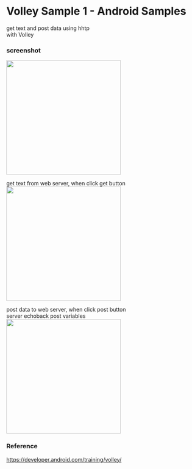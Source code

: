 Volley Sample 1 - Android Samples
===============

get text and post data using hhtp<br/>
with Volley <br/>

### screenshot <br/>
<image src="https://raw.githubusercontent.com/ohwada/Android_Samples/master/VolleySampl1/screenshot/screenshot_volley_main.png" width="300" /><br/>

get text from web server, when click get button <br/>
<image src="https://raw.githubusercontent.com/ohwada/Android_Samples/master/VolleySampl1/screenshot/screenshot_volley_get.png" width="300" /><br/>

post data to web server, when click post button <br/>
server echoback post variables <br/>
<image src="https://raw.githubusercontent.com/ohwada/Android_Samples/master/VolleySampl1/screenshot/screenshot_volley_post.png" width="300" /><br/>

### Reference <br/>
https://developer.android.com/training/volley/
